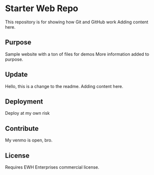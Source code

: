 # Starter Web Repo

This repository is for showing how Git and GitHub work
Adding content here.

## Purpose

Sample website with a ton of files for demos
More information added to purpose.

## Update

Hello, this is a change to the readme.
Adding content here.

## Deployment

Deploy at my own risk

## Contribute

My venmo is open, bro.

## License

Requires EWH Enterprises commercial license.
